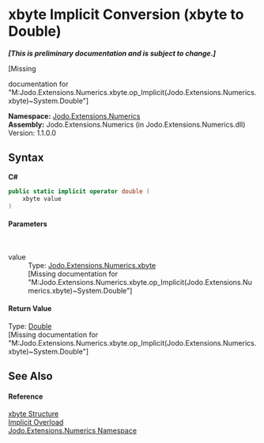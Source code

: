 # xbyte&nbsp;Implicit Conversion (xbyte to Double)
 _**\[This is preliminary documentation and is subject to change.\]**_

\[Missing <summary> documentation for "M:Jodo.Extensions.Numerics.xbyte.op_Implicit(Jodo.Extensions.Numerics.xbyte)~System.Double"\]

**Namespace:**&nbsp;<a href="N_Jodo_Extensions_Numerics">Jodo.Extensions.Numerics</a><br />**Assembly:**&nbsp;Jodo.Extensions.Numerics (in Jodo.Extensions.Numerics.dll) Version: 1.1.0.0

## Syntax

**C#**<br />
``` C#
public static implicit operator double (
	xbyte value
)
```


#### Parameters
&nbsp;<dl><dt>value</dt><dd>Type: <a href="T_Jodo_Extensions_Numerics_xbyte">Jodo.Extensions.Numerics.xbyte</a><br />\[Missing <param name="value"/> documentation for "M:Jodo.Extensions.Numerics.xbyte.op_Implicit(Jodo.Extensions.Numerics.xbyte)~System.Double"\]</dd></dl>

#### Return Value
Type: <a href="https://docs.microsoft.com/dotnet/api/system.double" target="_blank" rel="noopener noreferrer">Double</a><br />\[Missing <returns> documentation for "M:Jodo.Extensions.Numerics.xbyte.op_Implicit(Jodo.Extensions.Numerics.xbyte)~System.Double"\]

## See Also


#### Reference
<a href="T_Jodo_Extensions_Numerics_xbyte">xbyte Structure</a><br /><a href="Overload_Jodo_Extensions_Numerics_xbyte_op_Implicit">Implicit Overload</a><br /><a href="N_Jodo_Extensions_Numerics">Jodo.Extensions.Numerics Namespace</a><br />